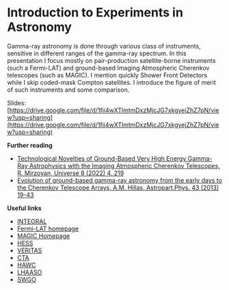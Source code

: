 # Introduction to Experiments in Astronomy

Gamma-ray astronomy is done through various class of instruments, sensitive in different ranges of the gamma-ray spectrum. In this presentation I focus mostly on pair-production satellite-borne instruments (such a Fermi-LAT) and ground-based Imaging Atmospheric Cherenkov telescopes (such as MAGIC). I mention quickly Shower Front Detectors while I skip coded-mask Compton satellites. I introduce the figure of merit of such instruments and some comparison.

Slides: [https://drive.google.com/file/d/1fii4wXTlmtmDxzMjcJG7xkgyejZhZ7pN/view?usp=sharing](https://drive.google.com/file/d/1fii4wXTlmtmDxzMjcJG7xkgyejZhZ7pN/view?usp=sharing)

**Further reading**
* [Technological Novelties of Ground-Based Very High Energy Gamma-Ray Astrophysics with the Imaging Atmospheric Cherenkov Telescopes, R. Mirzoyan, Universe 8 (2022) 4, 219](https://www.mdpi.com/2218-1997/8/4/219)
* [Evolution of ground-based gamma-ray astronomy from the early days to the Cherenkov Telescope Arrays, A.M. Hillas, Astropart.Phys. 43 (2013) 19-43](https://www.sciencedirect.com/science/article/abs/pii/S0927650512001326?via%3Dihub)

**Useful links**
* [INTEGRAL](https://www.cosmos.esa.int/web/integral)
* [Fermi-LAT homepage](https://fermi.gsfc.nasa.gov/science/)
* [MAGIC Homepage](https://magic.mpp.mpg.de/)
* [HESS](https://www.mpi-hd.mpg.de/HESS/)
* [VERITAS](https://veritas.sao.arizona.edu/)
* [CTA](www.cta-observatory.org)
* [HAWC](https://www.hawc-observatory.org/)
* [LHAASO]()
* [SWGO](www.swgo.org)
